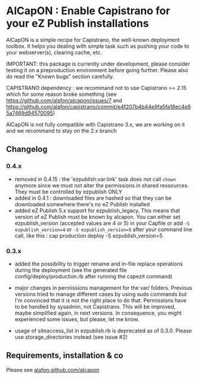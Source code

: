 # AlCapON : Enable Capistrano for your eZ Publish installations

AlCapON is a simple recipe for Capistrano, the well-known deployment toolbox.
It helps you dealing with simple task such as pushing your code to your
webserver(s), clearing cache, etc.

IMPORTANT: this package is currently under development, please consider testing
it on a preproduction environment before going further. Please also do read the
"Known bugs" section carefully.

CAPISTRANO dependency : we recommand not to use Capistrano >= 2.15 which for some
reason broke something (see https://github.com/alafon/alcapon/issues/7 and https://github.com/alafon/capistrano/commit/e4f207b4b44e9fa5fa18ec4e85a7469d94570095)

AlCapON is not fully compatible with Capistrano 3.x, we are working on it and we recommand to stay on the 2.x branch

## Changelog

### 0.4.x

 - removed in 0.4.15 : the 'ezpublish:var:link' task does not call `chown`
   anymore since we must not alter the permissions in shared ressources. They
   must be controlled by ezpublish ONLY
 - added in 0.4.1 : downloaded files are hashed so that they can be downloaded
   somewhere there's no eZ Publish installed
 - added eZ Publish 5.x support for ezpublish_legacy. This means that version
   of eZ Publish must be known by alcapon. You can either set ezpublish_version
   (accepted values are 4 or 5) in your Capfile or add `-S ezpublish_version=4`
   or `-S ezpublish_version=5` after your command line call, like this :
   cap production deploy -S ezpublish_version=5

### 0.3.x

 - added the possibility to trigger rename and in-file replace operations
   during the deployment (see the generated file
   config/deploy/production.rb after running the capezit command)

 - major changes in permissions management for the var/ folders. Previous
   versions tried to manage different cases by using sudo commands but I'm
   convinced that it is not the right place to do that. Permissions have to be
   handled by sysadmin, not Capistrano.
   This will be improved, maybe simplified again, in next versions.
   In consequence, you might experienced some issues, but please, let me know.

 - usage of siteaccess_list in ezpublish.rb is deprecated as of 0.3.0. Please
   use storage_directories instead (see issue #2)

## Requirements, installation & co

Please see [alafon.github.com/alcapon](http://alafon.github.com/alcapon)
